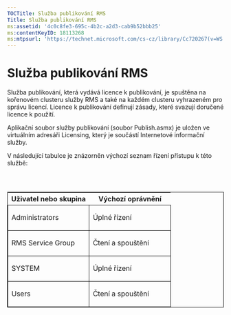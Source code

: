 ```yaml
---
TOCTitle: Služba publikování RMS
Title: Služba publikování RMS
ms:assetid: '4c0c8fe3-695c-4b2c-a2d3-cab9b52bbb25'
ms:contentKeyID: 18113268
ms:mtpsurl: 'https://technet.microsoft.com/cs-cz/library/Cc720267(v=WS.10)'
---
```


Služba publikování RMS
======================

Služba publikování, která vydává licence k publikování, je spuštěna na kořenovém clusteru služby RMS a také na každém clusteru vyhrazeném pro správu licencí. Licence k publikování definují zásady, které svazují doručené licence k použití.

Aplikační soubor služby publikování (soubor Publish.asmx) je uložen ve virtuálním adresáři Licensing, který je součástí Internetové informační služby.

V následující tabulce je znázorněn výchozí seznam řízení přístupu k této službě:

###  

<p> </p>
<table style="border:1px solid black;">
<colgroup>
<col width="50%" />
<col width="50%" />
</colgroup>
<thead>
<tr class="header">
<th>Uživatel nebo skupina</th>
<th>Výchozí oprávnění</th>
</tr>
</thead>
<tbody>
<tr class="odd">
<td style="border:1px solid black;"><p>Administrators</p></td>
<td style="border:1px solid black;"><p>Úplné řízení</p></td>
</tr>
<tr class="even">
<td style="border:1px solid black;"><p>RMS Service Group</p></td>
<td style="border:1px solid black;"><p>Čtení a spouštění</p></td>
</tr>
<tr class="odd">
<td style="border:1px solid black;"><p>SYSTEM</p></td>
<td style="border:1px solid black;"><p>Úplné řízení</p></td>
</tr>
<tr class="even">
<td style="border:1px solid black;"><p>Users</p></td>
<td style="border:1px solid black;"><p>Čtení a spouštění</p></td>
</tr>
</tbody>
</table>
